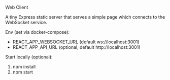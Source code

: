 Web Client

A tiny Express static server that serves a simple page which connects to the WebSocket service.

Env (set via docker-compose):

- REACT_APP_WEBSOCKET_URL (default ws://localhost:3001)
- REACT_APP_API_URL (optional, default http://localhost:3001)

Start locally (optional):

1. npm install
2. npm start
